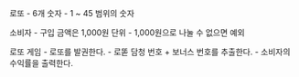 로또
    - 6개 숫자
        - 1 ~ 45 범위의 숫자

소비자
    - 구입 금액은 1,000원 단위 
        - 1,000원으로 나눌 수 없으면 예외

로또 게임
    - 로또를 발권한다.
    - 로똗 담청 번호 + 보너스 번호를 추출한다.
    - 소비자의 수익률을 출력한다. 